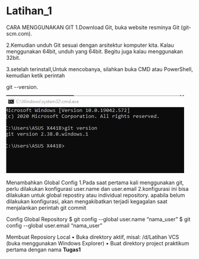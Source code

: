 # Latihan_1
CARA MENGGUNAKAN GIT
1.Download Git, buka website resminya Git (git-scm.com).

2.Kemudian unduh Git sesuai dengan arsitektur komputer kita. Kalau menggunakan 64bit, unduh yang 64bit. Begitu juga kalau menggunakan 32bit.

3.setelah terinstall,Untuk mencobanya, silahkan buka CMD atau PowerShell, kemudian ketik perintah

git --version.

![image](SC/1.png)

Menambahkan Global Config
1.Pada saat pertama kali menggunakan git, perlu dilakukan konfigurasi user.name dan user.email
2.konfigurasi ini bisa dilakukan untuk global repostiry atau individual repository.
apabila belum dilakukan konfigurasi, akan mengakibatkan terjadi kegagalan saat menjalankan perintah git commit
    
Config Global Repository
$ git config --global user.name “nama_user”
$ git config --global user.email “nama_user”


Membuat Reposiory Local
• Buka direktory aktif, misal: /d/Latihan VCS (buka menggunakan Windows Explorer)
• Buat direktory project praktikum pertama dengan nama <strong>Tugas1
